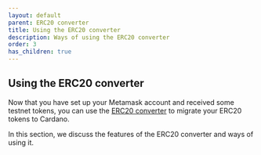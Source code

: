 ```yaml
---
layout: default
parent: ERC20 converter 
title: Using the ERC20 converter
description: Ways of using the ERC20 converter
order: 3
has_children: true
---
```


## Using the ERC20 converter 

Now that you have set up your Metamask account and received some testnet tokens, you can use the [ERC20 converter](https://testnet.agix-converter.iohk.io/) to migrate your ERC20 tokens to Cardano. 

In this section, we discuss the features of the ERC20 converter and ways of using it.
